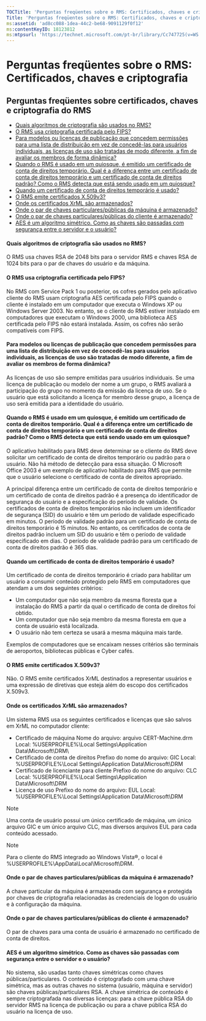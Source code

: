 ```yaml
---
TOCTitle: 'Perguntas freqüentes sobre o RMS: Certificados, chaves e criptografia'
Title: 'Perguntas freqüentes sobre o RMS: Certificados, chaves e criptografia'
ms:assetid: 'ad8cc088-1dea-44c2-be68-9091129f0f12'
ms:contentKeyID: 18123812
ms:mtpsurl: 'https://technet.microsoft.com/pt-br/library/Cc747725(v=WS.10)'
---
```


Perguntas freqüentes sobre o RMS: Certificados, chaves e criptografia
=====================================================================

Perguntas freqüentes sobre certificados, chaves e criptografia do RMS
---------------------------------------------------------------------

-   [Quais algoritmos de criptografia são usados no RMS?](#bkmk_10)
-   [O RMS usa criptografia certificada pelo FIPS?](#bkmk_11)
-   [Para modelos ou licenças de publicação que concedem permissões para uma lista de distribuição em vez de concedê-las para usuários individuais, as licenças de uso são tratadas de modo diferente, a fim de avaliar os membros de forma dinâmica?](#bkmk_12)
-   [Quando o RMS é usado em um quiosque, é emitido um certificado de conta de direitos temporário. Qual é a diferença entre um certificado de conta de direitos temporário e um certificado de conta de direitos padrão? Como o RMS detecta que está sendo usado em um quiosque?](#bkmk_13)
-   [Quando um certificado de conta de direitos temporário é usado?](#bkmk_14)
-   [O RMS emite certificados X.509v3?](#bkmk_15)
-   [Onde os certificados XrML são armazenados?](#bkmk_16)
-   [Onde o par de chaves particulares/públicas da máquina é armazenado?](#bkmk_17)
-   [Onde o par de chaves particulares/públicas do cliente é armazenado?](#bkmk_18)
-   [AES é um algoritmo simétrico. Como as chaves são passadas com segurança entre o servidor e o usuário?](#bkmk_19)

<span id="BKMK_10"></span>
#### Quais algoritmos de criptografia são usados no RMS?

O RMS usa chaves RSA de 2048 bits para o servidor RMS e chaves RSA de 1024 bits para o par de chaves do usuário e da máquina.

<span id="BKMK_11"></span>
#### O RMS usa criptografia certificada pelo FIPS?

No RMS com Service Pack 1 ou posterior, os cofres gerados pelo aplicativo cliente do RMS usam criptografia AES certificada pelo FIPS quando o cliente é instalado em um computador que executa o Windows XP ou Windows Server 2003. No entanto, se o cliente do RMS estiver instalado em computadores que executam o Windows 2000, uma biblioteca AES certificada pelo FIPS não estará instalada. Assim, os cofres não serão compatíveis com FIPS.

<span id="BKMK_12"></span>
#### Para modelos ou licenças de publicação que concedem permissões para uma lista de distribuição em vez de concedê-las para usuários individuais, as licenças de uso são tratadas de modo diferente, a fim de avaliar os membros de forma dinâmica?

As licenças de uso são sempre emitidas para usuários individuais. Se uma licença de publicação ou modelo der nome a um grupo, o RMS avaliará a participação do grupo no momento da emissão da licença de uso. Se o usuário que está solicitando a licença for membro desse grupo, a licença de uso será emitida para a identidade do usuário.

<span id="BKMK_13"></span>
#### Quando o RMS é usado em um quiosque, é emitido um certificado de conta de direitos temporário. Qual é a diferença entre um certificado de conta de direitos temporário e um certificado de conta de direitos padrão? Como o RMS detecta que está sendo usado em um quiosque?

O aplicativo habilitado para RMS deve determinar se o cliente do RMS deve solicitar um certificado de conta de direitos temporário ou padrão para o usuário. Não há método de detecção para essa situação. O Microsoft Office 2003 é um exemplo de aplicativo habilitado para RMS que permite que o usuário selecione o certificado de conta de direitos apropriado.

A principal diferença entre um certificado de conta de direitos temporário e um certificado de conta de direitos padrão é a presença do identificador de segurança do usuário e a especificação do período de validade. Os certificados de conta de direitos temporários não incluem um identificador de segurança (SID) do usuário e têm um período de validade especificado em minutos. O período de validade padrão para um certificado de conta de direitos temporário é 15 minutos. No entanto, os certificados de conta de direitos padrão incluem um SID do usuário e têm o período de validade especificado em dias. O período de validade padrão para um certificado de conta de direitos padrão é 365 dias.

<span id="BKMK_14"></span>
#### Quando um certificado de conta de direitos temporário é usado?

Um certificado de conta de direitos temporário é criado para habilitar um usuário a consumir conteúdo protegido pelo RMS em computadores que atendam a um dos seguintes critérios:

-   Um computador que não seja membro da mesma floresta que a instalação do RMS a partir da qual o certificado de conta de direitos foi obtido.
-   Um computador que não seja membro da mesma floresta em que a conta de usuário está localizada.
-   O usuário não tem certeza se usará a mesma máquina mais tarde.

Exemplos de computadores que se encaixam nesses critérios são terminais de aeroportos, bibliotecas públicas e Cyber cafés.

<span id="BKMK_15"></span>
#### O RMS emite certificados X.509v3?

Não. O RMS emite certificados XrML destinados a representar usuários e uma expressão de diretivas que esteja além do escopo dos certificados X.509v3.

<span id="BKMK_16"></span>
#### Onde os certificados XrML são armazenados?

Um sistema RMS usa os seguintes certificados e licenças que são salvos em XrML no computador cliente:

-   Certificado de máquina
    Nome do arquivo: arquivo CERT-Machine.drm
    Local: %USERPROFILE%\\Local Settings\\Application Data\\Microsoft\\DRM\\
-   Certificado de conta de direitos
    Prefixo do nome do arquivo: GIC
    Local: %USERPROFILE%\\Local Settings\\Application Data\\Microsoft\\DRM
-   Certificado de licenciante para cliente
    Prefixo do nome do arquivo: CLC
    Local: %USERPROFILE%\\Local Settings\\Application Data\\Microsoft\\DRM
-   Licença de uso
    Prefixo do nome do arquivo: EUL
    Local: %USERPROFILE%\\Local Settings\\Application Data\\Microsoft\\DRM

> [!Note]  
> Uma conta de usuário possui um único certificado de máquina, um único arquivo GIC e um único arquivo CLC, mas diversos arquivos EUL para cada conteúdo acessado. 

> [!Note]  
> Para o cliente do RMS integrado ao Windows Vista®, o local é %USERPROFILE%\\AppData\\Local\\Microsoft\\DRM. 

<span id="BKMK_17"></span>
#### Onde o par de chaves particulares/públicas da máquina é armazenado?

A chave particular da máquina é armazenada com segurança e protegida por chaves de criptografia relacionadas às credenciais de logon do usuário e à configuração da máquina.

<span id="BKMK_18"></span>
#### Onde o par de chaves particulares/públicas do cliente é armazenado?

O par de chaves para uma conta de usuário é armazenado no certificado de conta de direitos.

<span id="BKMK_19"></span>
#### AES é um algoritmo simétrico. Como as chaves são passadas com segurança entre o servidor e o usuário?

No sistema, são usadas tanto chaves simétricas como chaves públicas/particulares. O conteúdo é criptografado com uma chave simétrica, mas as outras chaves no sistema (usuário, máquina e servidor) são chaves públicas/particulares RSA. A chave simétrica de conteúdo é sempre criptografada nas diversas licenças: para a chave pública RSA do servidor RMS na licença de publicação ou para a chave pública RSA do usuário na licença de uso.

